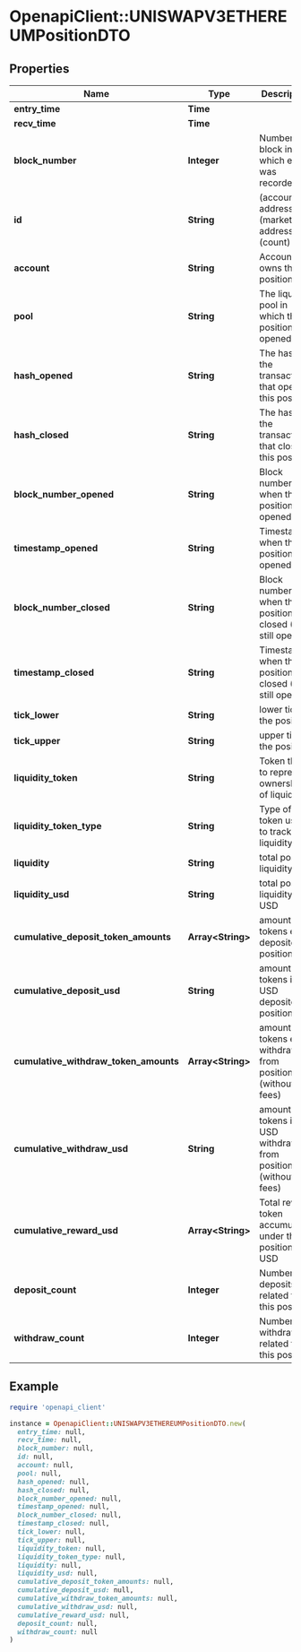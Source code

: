 # OpenapiClient::UNISWAPV3ETHEREUMPositionDTO

## Properties

| Name | Type | Description | Notes |
| ---- | ---- | ----------- | ----- |
| **entry_time** | **Time** |  | [optional] |
| **recv_time** | **Time** |  | [optional] |
| **block_number** | **Integer** | Number of block in which entity was recorded. | [optional] |
| **id** | **String** | (account address)-(market address)-(count) | [optional] |
| **account** | **String** | Account that owns this position | [optional] |
| **pool** | **String** | The liquidity pool in which this position was opened | [optional] |
| **hash_opened** | **String** | The hash of the transaction that opened this position | [optional] |
| **hash_closed** | **String** | The hash of the transaction that closed this position | [optional] |
| **block_number_opened** | **String** | Block number of when the position was opened | [optional] |
| **timestamp_opened** | **String** | Timestamp when the position was opened | [optional] |
| **block_number_closed** | **String** | Block number of when the position was closed (0 if still open) | [optional] |
| **timestamp_closed** | **String** | Timestamp when the position was closed (0 if still open) | [optional] |
| **tick_lower** | **String** | lower tick of the position | [optional] |
| **tick_upper** | **String** | upper tick of the position | [optional] |
| **liquidity_token** | **String** | Token that is to represent ownership of liquidity | [optional] |
| **liquidity_token_type** | **String** | Type of token used to track liquidity | [optional] |
| **liquidity** | **String** | total position liquidity | [optional] |
| **liquidity_usd** | **String** | total position liquidity in USD | [optional] |
| **cumulative_deposit_token_amounts** | **Array&lt;String&gt;** | amount of tokens ever deposited to position | [optional] |
| **cumulative_deposit_usd** | **String** | amount of tokens in USD deposited to position | [optional] |
| **cumulative_withdraw_token_amounts** | **Array&lt;String&gt;** | amount of tokens ever withdrawn from position (without fees) | [optional] |
| **cumulative_withdraw_usd** | **String** | amount of tokens in USD withdrawn from position (without fees) | [optional] |
| **cumulative_reward_usd** | **Array&lt;String&gt;** | Total reward token accumulated under this position, in USD | [optional] |
| **deposit_count** | **Integer** | Number of deposits related to this position | [optional] |
| **withdraw_count** | **Integer** | Number of withdrawals related to this position | [optional] |

## Example

```ruby
require 'openapi_client'

instance = OpenapiClient::UNISWAPV3ETHEREUMPositionDTO.new(
  entry_time: null,
  recv_time: null,
  block_number: null,
  id: null,
  account: null,
  pool: null,
  hash_opened: null,
  hash_closed: null,
  block_number_opened: null,
  timestamp_opened: null,
  block_number_closed: null,
  timestamp_closed: null,
  tick_lower: null,
  tick_upper: null,
  liquidity_token: null,
  liquidity_token_type: null,
  liquidity: null,
  liquidity_usd: null,
  cumulative_deposit_token_amounts: null,
  cumulative_deposit_usd: null,
  cumulative_withdraw_token_amounts: null,
  cumulative_withdraw_usd: null,
  cumulative_reward_usd: null,
  deposit_count: null,
  withdraw_count: null
)
```

